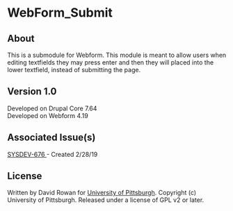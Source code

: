 # WebForm_Submit
## About
This is a submodule for Webform. This module is meant to allow users when editing textfields they may press enter and then they will placed into the lower textfield, instead of submitting the page.
## Version 1.0
Developed on Drupal Core 7.64 <br>
Developed on Webform 4.19

## Associated Issue(s)
<a href = "https://ulstracker.atlassian.net/projects/SYSDEV/issues/SYSDEV-676"> SYSDEV-676 </a> - Created 2/28/19

## License
Written by David Rowan for <a href="http://www.pitt.edu" rel="nofollow">University of Pittsburgh</a>. Copyright (c) University of Pittsburgh. Released under a license of GPL v2 or later.
